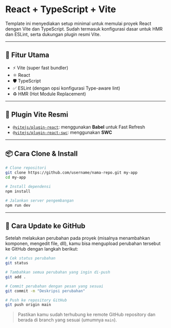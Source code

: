 # React + TypeScript + Vite

Template ini menyediakan setup minimal untuk memulai proyek React dengan Vite dan TypeScript. Sudah termasuk konfigurasi dasar untuk HMR dan ESLint, serta dukungan plugin resmi Vite.

---

## 🚀 Fitur Utama

- ⚡️ Vite (super fast bundler)
- ⚛️ React
- 🛡️ TypeScript
- ✅ ESLint (dengan opsi konfigurasi Type-aware lint)
- ♻️ HMR (Hot Module Replacement)

---

## 🧹 Plugin Vite Resmi

- [`@vitejs/plugin-react`](https://github.com/vitejs/vite-plugin-react): menggunakan **Babel** untuk Fast Refresh
- [`@vitejs/plugin-react-swc`](https://github.com/vitejs/vite-plugin-react/tree/main/packages/plugin-react-swc): menggunakan **SWC**

---

## 📦 Cara Clone & Install

```bash
# Clone repositori
git clone https://github.com/username/nama-repo.git my-app
cd my-app

# Install dependensi
npm install

# Jalankan server pengembangan
npm run dev
```

---

## 📂 Cara Update ke GitHub

Setelah melakukan perubahan pada proyek (misalnya menambahkan komponen, mengedit file, dll), kamu bisa mengupload perubahan tersebut ke GitHub dengan langkah berikut:

```bash
# Cek status perubahan
git status

# Tambahkan semua perubahan yang ingin di-push
git add .

# Commit perubahan dengan pesan yang sesuai
git commit -m "Deskripsi perubahan"

# Push ke repository GitHub
git push origin main
```

> Pastikan kamu sudah terhubung ke remote GitHub repository dan berada di branch yang sesuai (umumnya `main`).

